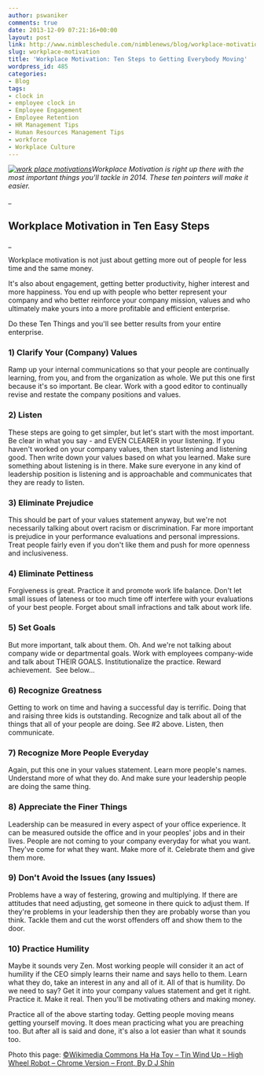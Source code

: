 ```yaml
---
author: pswaniker
comments: true
date: 2013-12-09 07:21:16+00:00
layout: post
link: http://www.nimbleschedule.com/nimblenews/blog/workplace-motivation/
slug: workplace-motivation
title: 'Workplace Motivation: Ten Steps to Getting Everybody Moving'
wordpress_id: 485
categories:
- Blog
tags:
- clock in
- employee clock in
- Employee Engagement
- Employee Retention
- HR Management Tips
- Human Resources Management Tips
- workforce
- Workplace Culture
---
```


_[![work place motivations](http://www.nimbleschedule.com/wp-content/uploads/2013/12/workplace-motivation1.jpg)](http://commons.wikimedia.org/wiki/File:Ha_Ha_Toy_%E2%80%93_Tin_Wind_Up_%E2%80%93_High_Wheel_Robot_%E2%80%93_Chrome_Version_%E2%80%93_Front.jpg)Workplace Motivation is right up there with the most important things you'll tackle in 2014. These ten pointers will make it easier._

_


## Workplace Motivation in Ten Easy Steps


_

Workplace motivation is not just about getting more out of people for less time and the same money.

It's also about engagement, getting better productivity, higher interest and more happiness. You end up with people who better represent your company and who better reinforce your company mission, values and who ultimately make yours into a more profitable and efficient enterprise.

Do these Ten Things and you'll see better results from your entire enterprise.


### 1) Clarify Your (Company) Values


Ramp up your internal communications so that your people are continually learning, from you, and from the organization as whole. We put this one first because it's so important. Be clear. Work with a good editor to continually revise and restate the company positions and values.


### 2) Listen


These steps are going to get simpler, but let's start with the most important. Be clear in what you say - and EVEN CLEARER in your listening. If you haven't worked on your company values, then start listening and listening good. Then write down your values based on what you learned. Make sure something about listening is in there. Make sure everyone in any kind of leadership position is listening and is approachable and communicates that they are ready to listen.


### 3) Eliminate Prejudice


This should be part of your values statement anyway, but we're not necessarily talking about overt racism or discrimination. Far more important is prejudice in your performance evaluations and personal impressions. Treat people fairly even if you don't like them and push for more openness and inclusiveness.


### 4) Eliminate Pettiness


Forgiveness is great. Practice it and promote work life balance. Don't let small issues of lateness or too much time off interfere with your evaluations of your best people. Forget about small infractions and talk about work life.


### 5) Set Goals


But more important, talk about them. Oh. And we're not talking about company wide or departmental goals. Work with employees company-wide and talk about THEIR GOALS. Institutionalize the practice. Reward achievement.  See below...


### 6) Recognize Greatness


Getting to work on time and having a successful day is terrific. Doing that and raising three kids is outstanding. Recognize and talk about all of the things that all of your people are doing. See #2 above. Listen, then communicate.


### 7) Recognize More People Everyday


Again, put this one in your values statement. Learn more people's names. Understand more of what they do. And make sure your leadership people are doing the same thing.


### 8) Appreciate the Finer Things


Leadership can be measured in every aspect of your office experience. It can be measured outside the office and in your peoples' jobs and in their lives. People are not coming to your company everyday for what you want. They've come for what they want. Make more of it. Celebrate them and give them more.


### 9) Don't Avoid the Issues (any Issues)


Problems have a way of festering, growing and multiplying. If there are attitudes that need adjusting, get someone in there quick to adjust them. If they're problems in your leadership then they are probably worse than you think. Tackle them and cut the worst offenders off and show them to the door.


### 10) Practice Humility


Maybe it sounds very Zen. Most working people will consider it an act of humility if the CEO simply learns their name and says hello to them. Learn what they do, take an interest in any and all of it. All of that is humility. Do we need to say? Get it into your company values statement and get it right. Practice it. Make it real. Then you'll be motivating others and making money.

Practice all of the above starting today. Getting people moving means getting yourself moving. It does mean practicing what you are preaching too. But after all is said and done, it's also a lot easier than what it sounds too.





Photo this page: [©Wikimedia Commons Ha Ha Toy – Tin Wind Up – High Wheel Robot – Chrome Version – Front, By D J Shin](http://commons.wikimedia.org/wiki/File:Ha_Ha_Toy_%E2%80%93_Tin_Wind_Up_%E2%80%93_High_Wheel_Robot_%E2%80%93_Chrome_Version_%E2%80%93_Front.jpg)
